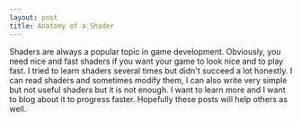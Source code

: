 ```yaml
---
layout: post
title: Anatomy of a Shader
---
```

Shaders are always a popular topic in game development. Obviously, you need nice and fast shaders if you want your game to look nice and to play fast. I tried to learn shaders several times but didn't succeed a lot honestly. I can read shaders and sometimes modify them, I can also write very simple but not useful shaders but it is not enough. I want to learn more and I want to blog about it to progress faster. Hopefully these posts will help others as well.
